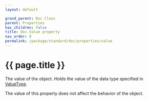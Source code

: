 ```yaml
---
layout: default

grand_parent: Doc Class
parent: Properties
has_children: false
title: Doc.Value property
nav_order: 8
permalink: /package/standard/doc/properties/value
---
```

# {{ page.title }}


The value of the object. Holds the value of the data type specified in <a href="/package/system/object/properties/valuetype">ValueType</a>.

The value of this property does not affect the behavior of the object.

